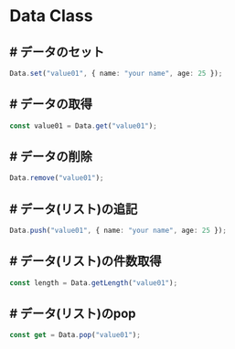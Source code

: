 # Data Class

## # データのセット

```typescript
Data.set("value01", { name: "your name", age: 25 });
```

## # データの取得

```typescript
const value01 = Data.get("value01");
```

## # データの削除

```typescript
Data.remove("value01");
```

## # データ(リスト)の追記

```typescript
Data.push("value01", { name: "your name", age: 25 });
```

## # データ(リスト)の件数取得

```typescript
const length = Data.getLength("value01");
```

## # データ(リスト)のpop

```typescript
const get = Data.pop("value01");
```